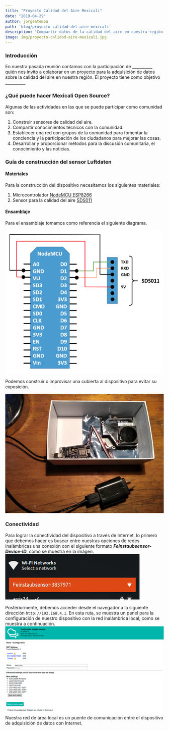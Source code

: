 ```yaml
---
title: "Proyecto Calidad del Aire Mexicali"
date: "2019-04-29"
author: jorgeatempa
path: 'blog/proyecto-calidad-del-aire-mexicali'
description: 'Compartir datos de la calidad del aire en nuestra región a través del desarrollo de un proyecto OpenSource'
image: img/proyecto-calidad-aire-mexicali.jpg
---
```


### Introducción

En nuestra pasada reunión contamos con la participación de __________ quién nos invito a colaborar en un proyecto para la adquisición de datos sobre la calidad del aire en nuestra región. El proyecto tiene como objetivo __________

### ¿Qué puede hacer Mexicali Open Source?

Algunas de las actividades en las que se puede participar como comunidad son:

1. Construir sensores de calidad del aire.
2. Compartir conocimientos técnicos con la comunidad.
3. Establecer una red con grupos de la comunidad para fomentar la conciencia y la participación de los ciudadanos para mejorar las cosas.
4. Desarrollar y proporcionar métodos para la discusión comunitaria, el conocimiento y las noticias.

### Guía de construcción del sensor Luftdaten

#### Materiales

Para la construcción del dispositivo necesitamos los siguientes materiales:

1. Microcontrolador [NodeMCU ESP8266](https://www.nodemcu.com/index_en.html)
2. Sensor para la calidad del aire [SDS011](https://aqicn.org/sensor/sds011)
   
#### Ensamblaje

Para el ensamblaje tomamos como referencia el siguiente diagrama.

![Diagrama de conexion](img/diagrama-conexion.png)

Podemos construir o improvisar una cubierta al dispositivo para evitar su exposición.

![Case improvisado](img/simple-case.jpg)

### Conectividad

Para lograr la conectividad del dispositivo a través de Internet, lo primero que debemos hacer es buscar entre nuestras opciones de redes inalámbricas una conexión con el siguiente formato **_Feinstaubsensor-Device-ID_**, como se muestra en la imágen.
![Redes inalámbricas locales](img/wireless-options.png)

Posteriormente, debemos acceder desde el navegador a la siguiente dirección `http://192.168.4.1`. En esta ruta, se muestra un panel para la configuración de nuestro dispositivo con la red inalámbrica local, como se muestra a continuación.
![Panel de configuración](img/configuration-dashboard.png)
Nuestra red de área local es un puente de comunicación entre el dispositivo de adquisición de datos con Internet.